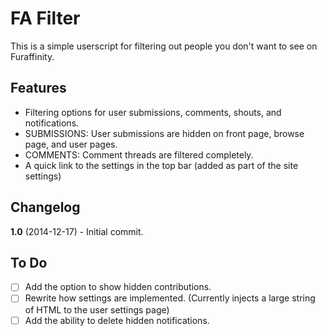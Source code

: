 FA Filter
=========

This is a simple userscript for filtering out people you don't want to see on Furaffinity.

## Features
- Filtering options for user submissions, comments, shouts, and notifications.
 - SUBMISSIONS: User submissions are hidden on front page, browse page, and user pages.
 - COMMENTS: Comment threads are filtered completely.
- A quick link to the settings in the top bar (added as part of the site settings)

## Changelog
<b>1.0</b> (2014-12-17) - Initial commit.

## To Do
- [ ] Add the option to show hidden contributions.
- [ ] Rewrite how settings are implemented. (Currently injects a large string of HTML to the user settings page)
- [ ] Add the ability to delete hidden notifications.